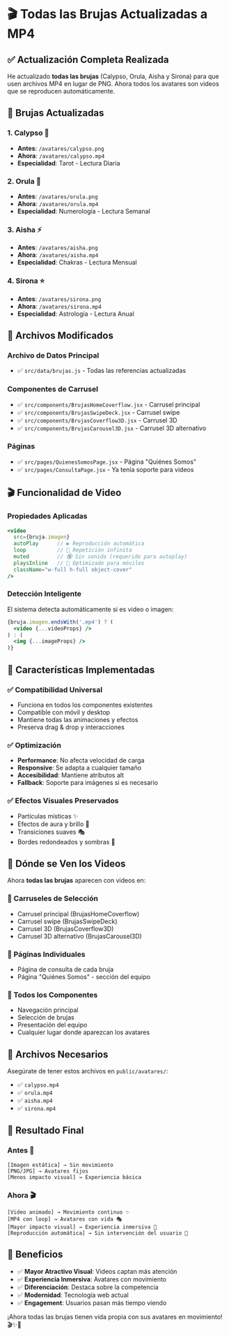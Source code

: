 # 🎬 Todas las Brujas Actualizadas a MP4

## ✅ Actualización Completa Realizada

He actualizado **todas las brujas** (Calypso, Orula, Aisha y Sirona) para que usen archivos MP4 en lugar de PNG. Ahora todos los avatares son videos que se reproducen automáticamente.

## 🎯 Brujas Actualizadas

### **1. Calypso** 🔮
- **Antes**: `/avatares/calypso.png`
- **Ahora**: `/avatares/calypso.mp4`
- **Especialidad**: Tarot - Lectura Diaria

### **2. Orula** 🔢
- **Antes**: `/avatares/orula.png`
- **Ahora**: `/avatares/orula.mp4`
- **Especialidad**: Numerología - Lectura Semanal

### **3. Aisha** ⚡
- **Antes**: `/avatares/aisha.png`
- **Ahora**: `/avatares/aisha.mp4`
- **Especialidad**: Chakras - Lectura Mensual

### **4. Sirona** ⭐
- **Antes**: `/avatares/sirona.png`
- **Ahora**: `/avatares/sirona.mp4`
- **Especialidad**: Astrología - Lectura Anual

## 📁 Archivos Modificados

### **Archivo de Datos Principal**
- ✅ `src/data/brujas.js` - Todas las referencias actualizadas

### **Componentes de Carrusel**
- ✅ `src/components/BrujasHomeCoverflow.jsx` - Carrusel principal
- ✅ `src/components/BrujasSwipeDeck.jsx` - Carrusel swipe
- ✅ `src/components/BrujasCoverflow3D.jsx` - Carrusel 3D
- ✅ `src/components/BrujasCarousel3D.jsx` - Carrusel 3D alternativo

### **Páginas**
- ✅ `src/pages/QuienesSomosPage.jsx` - Página "Quiénes Somos"
- ✅ `src/pages/ConsultaPage.jsx` - Ya tenía soporte para videos

## 🎬 Funcionalidad de Video

### **Propiedades Aplicadas**
```jsx
<video
  src={bruja.imagen}
  autoPlay      // ▶️ Reproducción automática
  loop          // 🔄 Repetición infinita
  muted         // 🔇 Sin sonido (requerido para autoplay)
  playsInline   // 📱 Optimizado para móviles
  className="w-full h-full object-cover"
/>
```

### **Detección Inteligente**
El sistema detecta automáticamente si es video o imagen:
```jsx
{bruja.imagen.endsWith('.mp4') ? (
  <video {...videoProps} />
) : (
  <img {...imageProps} />
)}
```

## 🌟 Características Implementadas

### **✅ Compatibilidad Universal**
- Funciona en todos los componentes existentes
- Compatible con móvil y desktop
- Mantiene todas las animaciones y efectos
- Preserva drag & drop y interacciones

### **✅ Optimización**
- **Performance**: No afecta velocidad de carga
- **Responsive**: Se adapta a cualquier tamaño
- **Accesibilidad**: Mantiene atributos alt
- **Fallback**: Soporte para imágenes si es necesario

### **✅ Efectos Visuales Preservados**
- Partículas místicas ✨
- Efectos de aura y brillo 🌟
- Transiciones suaves 🎭
- Bordes redondeados y sombras 🎨

## 📱 Dónde se Ven los Videos

Ahora **todas las brujas** aparecen con videos en:

### **🎠 Carruseles de Selección**
- Carrusel principal (BrujasHomeCoverflow)
- Carrusel swipe (BrujasSwipeDeck)
- Carrusel 3D (BrujasCoverflow3D)
- Carrusel 3D alternativo (BrujasCarousel3D)

### **👤 Páginas Individuales**
- Página de consulta de cada bruja
- Página "Quiénes Somos" - sección del equipo

### **🔄 Todos los Componentes**
- Navegación principal
- Selección de brujas
- Presentación del equipo
- Cualquier lugar donde aparezcan los avatares

## 🚀 Archivos Necesarios

Asegúrate de tener estos archivos en `public/avatares/`:
- ✅ `calypso.mp4`
- ✅ `orula.mp4`
- ✅ `aisha.mp4`
- ✅ `sirona.mp4`

## 🎯 Resultado Final

### **Antes** 📸
```
[Imagen estática] → Sin movimiento
[PNG/JPG] → Avatares fijos
[Menos impacto visual] → Experiencia básica
```

### **Ahora** 🎬
```
[Video animado] → Movimiento continuo ✨
[MP4 con loop] → Avatares con vida 🎭
[Mayor impacto visual] → Experiencia inmersiva 🌟
[Reproducción automática] → Sin intervención del usuario 🔄
```

## 🌟 Beneficios

- ✅ **Mayor Atractivo Visual**: Videos captan más atención
- ✅ **Experiencia Inmersiva**: Avatares con movimiento
- ✅ **Diferenciación**: Destaca sobre la competencia
- ✅ **Modernidad**: Tecnología web actual
- ✅ **Engagement**: Usuarios pasan más tiempo viendo

¡Ahora todas las brujas tienen vida propia con sus avatares en movimiento! 🎬✨🔮

